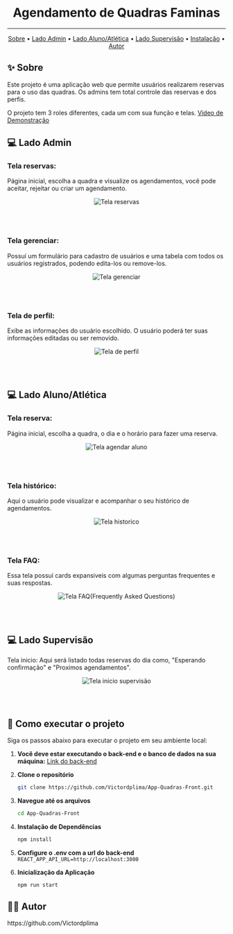<h1 align="center">Agendamento de Quadras Faminas</h1>

---
<p align="center">
    <a href="#sobre">Sobre</a> •
    <a href="#admin">Lado Admin</a> •
    <a href="#aluno">Lado Aluno/Atlética</a> •
    <a href="#supervisao">Lado Supervisão</a> •
    <a href="#instalacao">Instalação</a> •
    <a href="#autor">Autor</a>
</p>

<h2 id="sobre">✨ Sobre</h2>

Este projeto é uma aplicação web que permite usuários realizarem reservas para o uso das quadras. Os admins tem total controle das reservas e dos perfis.

O projeto tem 3 roles diferentes, cada um com sua função e telas.
[Video de Demonstração](https://youtu.be/Z9xZUTS-4hE)

<h2 id="admin">💻 Lado Admin</h2>
<h3>Tela reservas:</h3> Página inicial, escolha a quadra e visualize os agendamentos, você pode aceitar, rejeitar ou criar um agendamento.
<p align="center">
  <img src="src/assets/Tela inicio admin.png" alt="Tela reservas">
</p>
<br><br>

<h3>Tela gerenciar:</h3> Possuí um formulário para cadastro de usuários e uma tabela com todos os usuários registrados, podendo edita-los ou remove-los.
<p align="center">
  <img src="src/assets/tela gerenciar admin.png" alt="Tela gerenciar">
</p>
<br><br>

<h3>Tela de perfil:</h3> Exibe as informações do usuário escolhido. O usuário poderá ter suas informações editadas ou ser removido.
<p align="center">
  <img src="src/assets/tela perfil usuario admin.png" alt="Tela de perfil">
</p>
<br><br>

<h2 id="aluno">💻 Lado Aluno/Atlética</h2>
<h3>Tela reserva:</h3> Página inicial, escolha a quadra, o dia e o horário para fazer uma reserva.
<p align="center">
  <img src="src/assets/tela agendar aluno (mobile first).png" alt="Tela agendar aluno">
</p>
<br><br>

<h3>Tela histórico:</h3> Aqui o usuário pode visualizar e acompanhar o seu histórico de agendamentos.
<p align="center">
  <img src="src/assets/tela historico aluno (mobile first.png" alt="Tela historico">
</p>
<br><br>

<h3>Tela FAQ:</h3> Essa tela possuí cards expansiveis com algumas perguntas frequentes e suas respostas.
<p align="center">
  <img src="src/assets/tela faq aluno (mobile first).png" alt="Tela FAQ(Frequently Asked Questions)">
</p>
<br><br>

<h2 id="supervisao">💻 Lado Supervisão</h2>
</h3>Tela inicio:</h3> Aqui será listado todas reservas do dia como, "Esperando confirmação" e "Proximos agendamentos".
<p align="center">
  <img src="src/assets/tela inicio supervisão (mobile first).png" alt="Tela inicio supervisão">
</p>
<br><br>

<h2 id="instalacao">🚀 Como executar o projeto</h2>
Siga os passos abaixo para executar o projeto em seu ambiente local:


1. **Você deve estar executando o back-end e o banco de dados na sua máquina:**
   [Link do back-end](https://github.com/Victordplima/App-Quadras-Back)
   
2. **Clone o repositório**
   ```bash
   git clone https://github.com/Victordplima/App-Quadras-Front.git
   ```
   
3. **Navegue até os arquivos**
   ```bash
   cd App-Quadras-Front
   ```

4. **Instalação de Dependências**
   ```bash
   npm install
   ```

5. **Configure o .env com a url do back-end**
   `
    REACT_APP_API_URL=http://localhost:3000
   `

5. **Inicialização da Aplicação**
   ```bash
   npm run start
   ```

<h2 id="autor">👨‍💻 Autor</h2>
https://github.com/Victordplima
